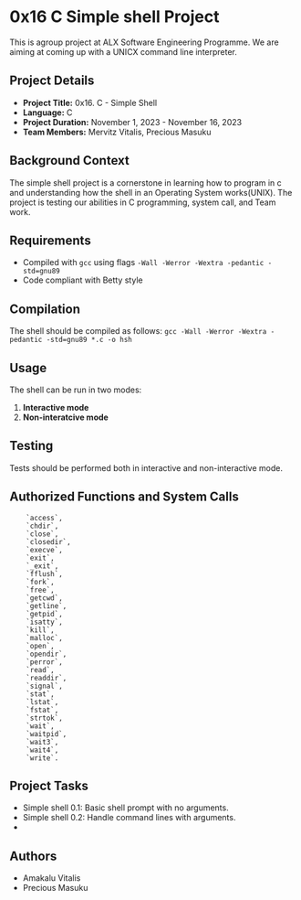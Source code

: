 # 0x16 C Simple shell Project
This is agroup project at ALX Software Engineering Programme. We are  aiming at coming up with a UNICX command line interpreter.

## Project Details
- **Project Title:** 0x16. C - Simple Shell
- **Language:** C
- **Project Duration:** November 1, 2023 - November 16, 2023
- **Team Members:** Mervitz Vitalis, Precious Masuku

## Background Context
The simple shell project is a cornerstone in learning how to program in c and understanding how the shell in an Operating System works(UNIX).
The project is testing our abilities in C programming, system call, and Team work.

## Requirements
- Compiled with `gcc` using flags `-Wall -Werror -Wextra -pedantic -std=gnu89`
- Code compliant with Betty style

## Compilation
The shell should be compiled as follows:
 `gcc -Wall -Werror -Wextra -pedantic -std=gnu89 *.c -o hsh`



## Usage
The shell can be run in two modes:
1. **Interactive mode**
2. **Non-interatcive mode**


## Testing
Tests should be performed both in interactive and non-interactive mode.

## Authorized Functions and System Calls
        `access`, 
        `chdir`,
        `close`, 
        `closedir`,
        `execve`, 
        `exit`, 
        `_exit`,
        `fflush`,
        `fork`, 
        `free`, 
        `getcwd`,
        `getline`,
        `getpid`, 
        `isatty`,
        `kill`,
        `malloc`, 
        `open`, 
        `opendir`, 
        `perror`, 
        `read`, 
        `readdir`,
        `signal`,
        `stat`, 
        `lstat`,
        `fstat`, 
        `strtok`, 
        `wait`, 
        `waitpid`,
        `wait3`,
        `wait4`,
        `write`.

## Project Tasks
- Simple shell 0.1: Basic shell prompt with no arguments.
- Simple shell 0.2: Handle command lines with arguments.
-

## Authors
- Amakalu Vitalis
- Precious Masuku


